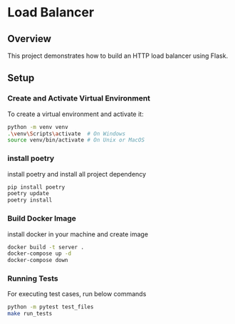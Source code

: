 # Load Balancer

## Overview
This project demonstrates how to build an HTTP load balancer using Flask.

## Setup

### Create and Activate Virtual Environment
To create a virtual environment and activate it:

```sh
python -m venv venv
.\venv\Scripts\activate  # On Windows
source venv/bin/activate # On Unix or MacOS
```
### install poetry
install poetry and install all project dependency

```sh
pip install poetry
poetry update
poetry install
```

### Build Docker Image
install docker in your machine and create image

```sh
docker build -t server .
docker-compose up -d
docker-compose down
```
### Running Tests
For executing test cases, run below commands

```sh
python -m pytest test_files
make run_tests
```


